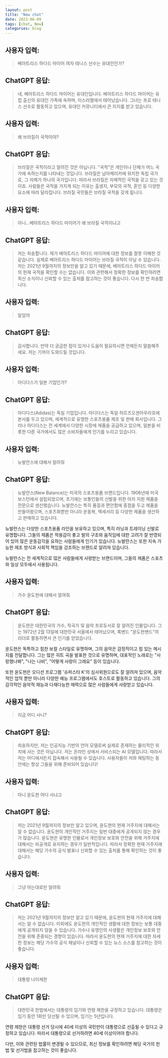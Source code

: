 ```yaml
---
layout: post
title: "New chat"
date: 2023-06-09
tags: [chat, New]
categories: blog
---
```


## 사용자 입력:
> 베아트리스 하다드 마이어 여자 테니스 선수는 유대인인가?

## ChatGPT 응답:
> 네, 베아트리스 하다드 마이어는 유대인입니다. 베아트리스 하다드 마이어는 유럽 출신의 유대인 가족에 속하며, 이스라엘에서 태어났습니다. 그녀는 프로 테니스 선수로 활동하고 있으며, 유대인 커뮤니티에서 큰 지지를 받고 있습니다.

## 사용자 입력:
> 왜 브라질이 국적이야?

## ChatGPT 응답:
> 브라질은 국적이라고 알려진 것은 아닙니다. "국적"은 개인이나 단체가 어느 국가에 속하는지를 나타내는 것입니다. 브라질은 남아메리카에 위치한 독립 국가로, 그 자체가 하나의 국가입니다. 따라서 브라질은 자체적인 국적을 갖고 있는 것이죠. 사람들은 국적을 가지게 되는 이유는 출생지, 부모의 국적, 혼인 등 다양한 요소에 따라 달라집니다. 브라질 국민들은 브라질 국적을 갖게 됩니다.

## 사용자 입력:
> 아니…베아트리스 하다드 마이어가 왜 브라질 국적이냐고

## ChatGPT 응답:
> 저는 죄송합니다. 제가 베아트리스 하다드 마이어에 대한 정보를 잘못 이해한 것 같습니다. 실제로 베아트리스 하다드 마이어는 브라질 국적이 아닐 수 있습니다. 저는 2021년 9월까지의 정보만을 알고 있기 때문에, 베아트리스 하다드 마이어의 현재 국적을 확인할 수는 없습니다. 이와 관련해서 정확한 정보를 확인하려면 최신 소식이나 신뢰할 수 있는 출처를 참고하는 것이 좋습니다. 다시 한 번 죄송합니다.

## 사용자 입력:
> 알았어

## ChatGPT 응답:
> 감사합니다. 만약 더 궁금한 점이 있거나 도움이 필요하시면 언제든지 말씀해주세요. 저는 기꺼이 도와드릴 것입니다.

## 사용자 입력:
> 아디다스가 일본 기업인가?

## ChatGPT 응답:
> 아디다스(Adidas)는 독일 기업입니다. 아디다스는 독일 허르츠오겐아우라흐에 본사를 두고 있으며, 세계적으로 유명한 스포츠용품 제조 및 판매 회사입니다. 그러나 아디다스는 전 세계에서 다양한 시장에 제품을 공급하고 있으며, 일본을 비롯한 다른 국가에서도 많은 소비자들에게 인기를 누리고 있습니다.

## 사용자 입력:
> 뉴발란스에 대해서 알려줘

## ChatGPT 응답:
> 뉴발란스(New Balance)는 미국의 스포츠용품 브랜드입니다. 1906년에 미국 보스턴에서 설립되었으며, 초기에는 보통인들의 신발을 위한 아치 지원 제품을 전문으로 생산했습니다. 뉴발란스는 특히 품질과 편안함에 중점을 두고 제품을 만들어왔으며, 스포츠화뿐만 아니라 운동복, 액세서리 등 다양한 제품을 생산하고 판매하고 있습니다.

뉴발란스는 다양한 스포츠용품 라인을 보유하고 있으며, 특히 러닝과 트레이닝 신발로 유명합니다. 그들의 제품은 착용감이 좋고 발의 구조와 움직임에 대한 고려가 잘 반영되어 있어 많은 운동감각을 요하는 사람들에게 인기가 있습니다. 뉴발란스는 또한 지속 가능한 제조 방식과 사회적 책임을 강조하는 브랜드로 알려져 있습니다.

뉴발란스는 전 세계적으로 많은 사람들에게 사랑받는 브랜드이며, 그들의 제품은 스포츠와 일상 모두에서 사용됩니다.

## 사용자 입력:
> 가수 윤도현에 대해서 얼여줘

## ChatGPT 응답:
> 윤도현은 대한민국의 가수, 작곡가 및 음악 프로듀서로 잘 알려진 인물입니다. 그는 1972년 2월 13일에 대한민국 서울에서 태어났으며, 록밴드 "윤도현밴드"의 리더로 활동하면서 큰 인기를 얻었습니다.

윤도현은 독특하고 힘찬 보컬 스타일로 유명하며, 그의 음악은 감정적이고 힘 있는 메시지를 전달합니다. 그는 많은 히트 곡을 발표한 것으로 유명하며, 대표적인 노래로는 "사랑했나봐", "나는 나비", "어떻게 사랑이 그래요" 등이 있습니다.

또한 윤도현은 오디션 프로그램 '슈퍼스타 K'의 심사위원으로도 잘 알려져 있으며, 음악적인 업적 뿐만 아니라 다양한 예능 프로그램에서도 호스트로 활동하고 있습니다. 그의 감각적인 음악적 재능과 다재다능한 매력으로 많은 사람들에게 사랑받고 있습니다.

## 사용자 입력:
> 지금 어디 사니?

## ChatGPT 응답:
> 죄송하지만, 저는 인공지능 기반의 언어 모델로써 실제로 존재하는 물리적인 위치에 사는 것은 아닙니다. 저는 온라인 상에서 서비스되는 AI 모델입니다. 따라서 저는 어디에서든지 접속해서 사용될 수 있습니다. 사용자들이 저와 채팅하는 동안에는 항상 그들을 위해 준비되어 있습니다!

## 사용자 입력:
> 아니 윤도현 어디 사냐고

## ChatGPT 응답:
> 저는 2021년 9월까지의 정보만 알고 있으며, 윤도현의 현재 거주지에 대해서는 알 수 없습니다. 윤도현의 개인적인 거주지는 일반 대중에게 공개되지 않는 경우가 많습니다. 윤도현은 유명한 인물로서 개인정보 보호와 안전을 위해 거주지에 대해서는 비공개로 유지하는 경우가 일반적입니다. 따라서 정확한 현재 거주지에 대해서는 해당 가수의 공식 발표나 신뢰할 수 있는 출처를 통해 확인하는 것이 좋습니다.

## 사용자 입력:
> 그냥 아는대로만 알려줘

## ChatGPT 응답:
> 저는 2021년 9월까지의 정보만 알고 있기 때문에, 윤도현의 현재 거주지에 대해서는 알 수 없습니다. 이외에도 윤도현의 개인적인 생활에 대한 정보는 보통 대중에게 공개되지 않을 수 있습니다. 가수나 유명인의 사생활은 개인정보 보호와 안전을 위해 존중되는 경향이 있습니다. 따라서 윤도현의 현재 거주지에 대한 자세한 정보는 해당 가수의 공식 채널이나 신뢰할 수 있는 뉴스 소스를 참고하는 것이 좋습니다.

## 사용자 입력:
> 대통령 나이제한

## ChatGPT 응답:
> 대한민국 헌법에서는 대통령의 임기와 연령 제한을 규정하고 있습니다. 대통령은 임기 동안 1회만 당선될 수 있으며, 임기는 5년입니다. 

연령 제한은 대통령 선거 당시에 40세 이상의 국민만이 대통령으로 선출될 수 있다고 규정하고 있습니다. 따라서 대통령으로 선거하려면 40세 이상이어야 합니다.

다만, 이와 관련된 법률이 변경될 수 있으므로, 최신 정보를 확인하려면 해당 국가의 헌법 및 선거법을 참고하는 것이 좋습니다.


